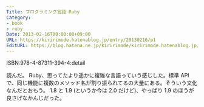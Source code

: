 ```yaml
---
Title: プログラミング言語 Ruby
Category:
- book
- ruby
Date: 2013-02-16T00:00:00+09:00
URL: https://kiririmode.hatenablog.jp/entry/20130216/p1
EditURL: https://blog.hatena.ne.jp/kiririmode/kiririmode.hatenablog.jp/atom/entry/8454420450078209893
---
```



ISBN:978-4-87311-394-4:detail

読んだ。
Ruby、思ってたより遥かに複雑な言語っていう感じした。標準 API で、同じ機能に複数のメソッド名が割り振られてるの大量にある。そういう文化なんだとおもう。
1.8 と 1.9 (というか今は 2.0 だけど)、やっぱり 1.9 のほうが良さげなかんじだった。
